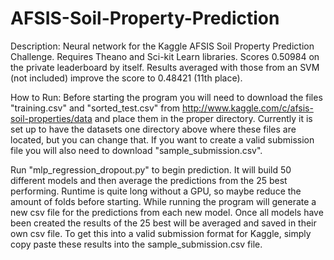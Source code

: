 AFSIS-Soil-Property-Prediction
==============================

Description:
Neural network for the Kaggle AFSIS Soil Property Prediction Challenge. Requires Theano and Sci-kit Learn libraries. Scores 0.50984 on the private leaderboard by itself. Results averaged with those from an SVM (not included) improve the score to 0.48421 (11th place).

How to Run:
Before starting the program you will need to download the files "training.csv" and "sorted_test.csv" from http://www.kaggle.com/c/afsis-soil-properties/data and place them in the proper directory. Currently it is set up to have the datasets one directory above where these files are located, but you can change that. If you want to create a valid submission file you will also need to download "sample_submission.csv". 

Run "mlp_regression_dropout.py" to begin prediction. It will build 50 different models and then average the predictions from the 25 best performing. Runtime is quite long without a GPU, so maybe reduce the amount of folds before starting. While running the program will generate a new csv file for the predictions from each new model. Once all models have been created the results of the 25 best will be averaged and saved in their own csv file. To get this into a valid submission format for Kaggle, simply copy paste these results into the sample_submission.csv file.
